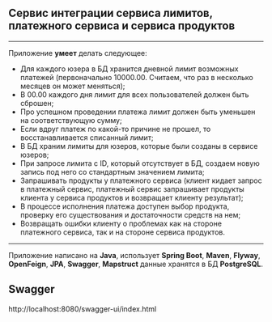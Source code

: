 ##  Сервис интеграции сервиса лимитов, платежного сервиса и сервиса продуктов


_______

Приложение **умеет** делать следующее:
- Для каждого юзера в БД хранится дневной лимит возможных платежей (первоначально 10000.00. Считаем, что раз в несколько месяцев он может меняться);
- В 00.00 каждого дня лимит для всех пользователей должен быть сброшен;
- Про успешном проведении платежа лимит должен быть уменьшен на соответствующую сумму;
- Если вдруг платеж по какой-то причине не прошел, то восстанавливается списанный лимит;
- В БД храним лимиты для юзеров, которые были созданы в сервисе юзеров;
- При запросе лимита с ID, который отсутствует в БД, создаем новую запись под него со стандартным значением лимита;
- Запрашивать продукты у платежного сервиса (клиент кидает запрос в платежный сервис, платежный сервис запрашивает продукты клиента у сервиса продуктов и возвращает клиенту результат);
- В процессе исполнения платежа доступен выбор продукта, проверку его существования и достаточности средств на нем;
- Возвращать ошибки клиенту о проблемах как на стороне платежного сервиса, так и на стороне сервиса продуктов.

-------

Приложение написано на **Java**, использует **Spring Boot**, **Maven**, **Flyway**, **OpenFeign**, **JPA**, **Swagger**, **Mapstruct**
данные хранятся в БД **PostgreSQL**.

## Swagger

http://localhost:8080/swagger-ui/index.html
